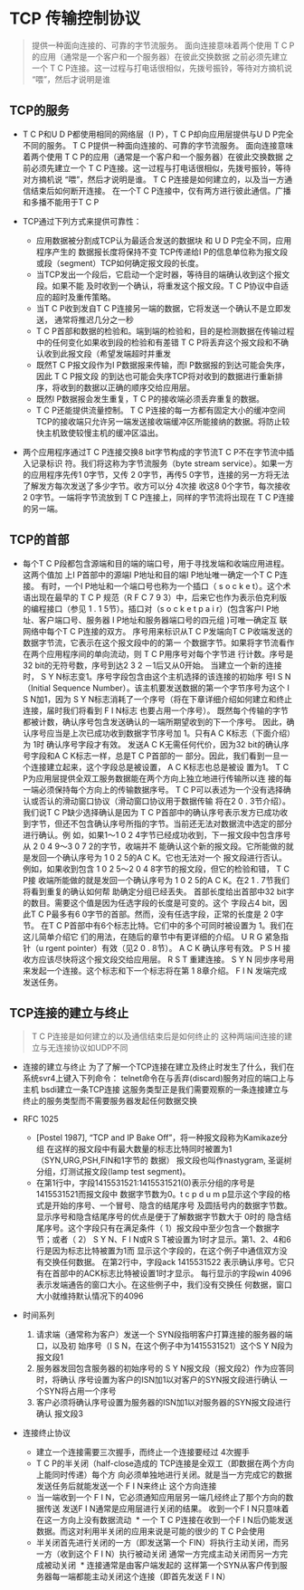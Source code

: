 # TCP 传输控制协议
> 提供一种面向连接的、可靠的字节流服务。
面向连接意味着两个使用 T C P的应用（通常是一个客户和一个服务器）在彼此交换数据
之前必须先建立一个 T C P连接。这一过程与打电话很相似，先拨号振铃，等待对方摘机说
“喂”，然后才说明是谁


## TCP的服务
* T C P和U D P都使用相同的网络层（I P），T C P却向应用层提供与U D P完全不同的服务。
T C P提供一种面向连接的、可靠的字节流服务。
面向连接意味着两个使用 T C P的应用（通常是一个客户和一个服务器）在彼此交换数据
之前必须先建立一个 T C P连接。这一过程与打电话很相似，先拨号振铃，等待对方摘机说
“喂”，然后才说明是谁。 T C P连接是如何建立的，以及当一方通信结束后如何断开连接。
在一个T C P连接中，仅有两方进行彼此通信。广播和多播不能用于T C P

* TCP通过下列方式来提供可靠性：
  * 应用数据被分割成TCP认为最适合发送的数据块 和 U D P完全不同，应用程序产生的
数据报长度将保持不变 TCP传递给I P的信息单位称为报文段或段（segment）TCP如何确定报文段的长度。
  * 当TCP发出一个段后，它启动一个定时器，等待目的端确认收到这个报文段。如果不能
及时收到一个确认，将重发这个报文段。T C P协议中自适应的超时及重传策略。
  * 当T C P收到发自T C P连接另一端的数据，它将发送一个确认不是立即发送，
通常将推迟几分之一秒
  * T C P首部和数据的检验和。端到端的检验和，目的是检测数据在传输过程中的任何变化如果收到段的检验和有差错
  T C P将丢弃这个报文段和不确认收到此报文段（希望发端超时并重发
  * 既然T C P报文段作为I P数据报来传输，而I P数据报的到达可能会失序，因此 T C P报文段
的到达也可能会失序TCP将对收到的数据进行重新排序，将收到的数据以正确的顺序交给应用层。
  * 既然I P数据报会发生重复，T C P的接收端必须丢弃重复的数据。
  * T C P还能提供流量控制。 T C P连接的每一方都有固定大小的缓冲空间
  TCP的接收端只允许另一端发送接收端缓冲区所能接纳的数据。将防止较快主机致使较慢主机的缓冲区溢出。

* 两个应用程序通过T C P连接交换8 bit字节构成的字节流T C P不在字节流中插入记录标识
符。我们将这称为字节流服务（byte stream service）。如果一方的应用程序先传1 0字节，又传
2 0字节，再传5 0字节，连接的另一方将无法了解发方每次发送了多少字节。收方可以分 4次接
收这8 0个字节，每次接收 2 0字节。一端将字节流放到 T C P连接上，同样的字节流将出现在
T C P连接的另一端。 

## TCP的首部
* 每个T C P段都包含源端和目的端的端口号，用于寻找发端和收端应用进程。这两个值加
上I P首部中的源端I P地址和目的端I P地址唯一确定一个T C P连接。
有时，一个I P地址和一个端口号也称为一个插口（ s o c k e t）。这个术语出现在最早的 T C P
规范（R F C 7 9 3）中，后来它也作为表示伯克利版的编程接口（参见 1 . 1 5节）。插口对（s o c k e t
p a i r）(包含客户I P地址、客户端口号、服务器 I P地址和服务器端口号的四元组 )可唯一确定互
联网络中每个T C P连接的双方。
序号用来标识从T C P发端向T C P收端发送的数据字节流，它表示在这个报文段中的的第一
个数据字节。如果将字节流看作在两个应用程序间的单向流动，则 T C P用序号对每个字节进
行计数。序号是32 bit的无符号数，序号到达2 3 2 －1后又从0开始。
当建立一个新的连接时， S Y N标志变1。序号字段包含由这个主机选择的该连接的初始序
号I S N（Initial Sequence Number）。该主机要发送数据的第一个字节序号为这个 I S N加1，因为
S Y N标志消耗了一个序号（将在下章详细介绍如何建立和终止连接，届时我们将看到 F I N标志
也要占用一个序号）。
既然每个传输的字节都被计数，确认序号包含发送确认的一端所期望收到的下一个序号。
因此，确认序号应当是上次已成功收到数据字节序号加 1。只有A C K标志（下面介绍）为 1时
确认序号字段才有效。
发送A C K无需任何代价，因为32 bit的确认序号字段和A C K标志一样，总是T C P首部的一
部分。因此，我们看到一旦一个连接建立起来，这个字段总是被设置， A C K标志也总是被设
置为1。
T C P为应用层提供全双工服务数据能在两个方向上独立地进行传输所以连
接的每一端必须保持每个方向上的传输数据序号。
T C P可以表述为一个没有选择确认或否认的滑动窗口协议（滑动窗口协议用于数据传输
将在2 0 . 3节介绍）。我们说T C P缺少选择确认是因为 T C P首部中的确认序号表示发方已成功收
到字节，但还不包含确认序号所指的字节。当前还无法对数据流中选定的部分进行确认。例
如，如果1～1 0 2 4字节已经成功收到，下一报文段中包含序号从 2 0 4 9～3 0 7 2的字节，收端并不
能确认这个新的报文段。它所能做的就是发回一个确认序号为 1 0 2 5的A C K。它也无法对一个
报文段进行否认。例如，如果收到包含 1 0 2 5～2 0 4 8字节的报文段，但它的检验和错， T C P接
收端所能做的就是发回一个确认序号为 1 0 2 5的A C K。在2 1 . 7节我们将看到重复的确认如何帮
助确定分组已经丢失。
首部长度给出首部中32 bit字的数目。需要这个值是因为任选字段的长度是可变的。这个
字段占4 bit，因此T C P最多有6 0字节的首部。然而，没有任选字段，正常的长度是 2 0字节。
在T C P首部中有6个标志比特。它们中的多个可同时被设置为 1。我们在这儿简单介绍它
们的用法，在随后的章节中有更详细的介绍。
U R G 紧急指针（u rgent pointer）有效（见2 0 . 8节）。
A C K 确认序号有效。
P S H 接收方应该尽快将这个报文段交给应用层。
R S T 重建连接。
S Y N 同步序号用来发起一个连接。这个标志和下一个标志将在第 1 8章介绍。
F I N 发端完成发送任务。

## TCP连接的建立与终止
>  T C P连接是如何建立的以及通信结束后是如何终止的 这种两端间连接的建立与无连接协议如UDP不同

* 连接的建立与终止
为了了解一个TCP连接在建立及终止时发生了什么，我们在系统svr4上键入下列命令：
telnet命令在与丢弃(discard)服务对应的端口上与主机 bsdi建立一条TCP连接
这服务类型正是我们需要观察的一条连接建立与终止的服务类型而不需要服务器发起任何数据交换

* RFC 1025 
  * [Postel 1987], “TCP and IP Bake Off”，将一种报文段称为Kamikaze分组
  在这样的报文段中有最大数量的标志比特同时被置为1（SYN,URG,PSH,FIN和1字节的
数据） 报文段也叫作nastygram, 圣诞树分组，灯测试报文段(lamp test segment)。
  * 在第1行中，字段1415531521:1415531521(0)表示分组的序号是1415531521而报文段中
数据字节数为0。t c p d u m p显示这个字段的格式是开始的序号、一个冒号、隐含的结尾序号
及圆括号内的数据字节数。显示序号和隐含结尾序号的优点是便于了解数据字节数大于 0时的
隐含结尾序号。这个字段只有在满足条件（ 1）报文段中至少包含一个数据字节；或者（ 2）
S Y N、F I N或R S T被设置为1时才显示。第1、2、4和6行是因为标志比特被置为1而
显示这个字段的，在这个例子中通信双方没有交换任何数据。
在第2行中，字段ack 1415531522 表示确认序号。它只有在首部中的ACK标志比特被设置1时才显示。
每行显示的字段win 4096表示发端通告的窗口大小。在这些例子中，我们没有交换任
何数据，窗口大小就维持默认情况下的4096

* 时间系列
  1. 请求端（通常称为客户）发送一个 SYN段指明客户打算连接的服务器的端口，以及初
始序号（I S N，在这个例子中为1415531521）这个S Y N段为报文段1
  2. 服务器发回包含服务器的初始序号的 S Y N报文段（报文段2）作为应答同时，将确认
序号设置为客户的ISN加1以对客户的SYN报文段进行确认 一个SYN将占用一个序号
  3. 客户必须将确认序号设置为服务器的ISN加1以对服务器的SYN报文段进行确认 报文段3

* 连接终止协议
  * 建立一个连接需要三次握手，而终止一个连接要经过 4次握手
  * T C P的半关闭（half-close造成的 TCP连接是全双工（即数据在两个方向上能同时传递）每个方
向必须单独地进行关闭。就是当一方完成它的数据发送任务后就能发送一个 F I N来终止
这个方向连接
  * 当一端收到一个 F I N，它必须通知应用层另一端几经终止了那个方向的数据传送 发送F I N通常是应用层进行关闭的结果。
收到一个F I N只意味着在这一方向上没有数据流动
  * 一个 T C P连接在收到一个F I N后仍能发送数据。而这对利用半关闭的应用来说是可能的很少的 T C P会使用
  * 半关闭首先进行关闭的一方（即发送第一个 FIN）将执行主动关闭，而另一方（收到这个 F I N）执行被动关闭 通常一方完成主动关闭而另一方完成被动关闭
  * 连接通常是由客户端发起的 这样第一个SYN从客户传到服务器每一端都能主动关闭这个连接（即首先发送 F I N）
